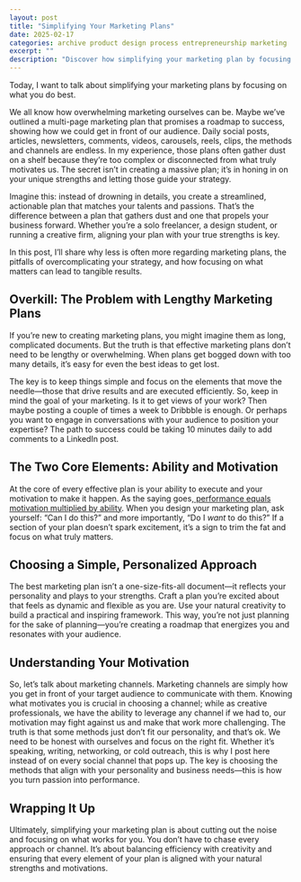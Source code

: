 ```yaml
---
layout: post
title: "Simplifying Your Marketing Plans"
date: 2025-02-17
categories: archive product design process entrepreneurship marketing
excerpt: ""
description: "Discover how simplifying your marketing plan by focusing on your strengths and motivations can boost efficiency and drive creative success."
---
```


Today, I want to talk about simplifying your marketing plans by focusing on what you do best.

We all know how overwhelming marketing ourselves can be. Maybe we’ve outlined a multi-page marketing plan that promises a roadmap to success, showing how we could get in front of our audience. Daily social posts, articles, newsletters, comments, videos, carousels, reels, clips, the methods and channels are endless. In my experience, those plans often gather dust on a shelf because they’re too complex or disconnected from what truly motivates us. The secret isn’t in creating a massive plan; it’s in honing in on your unique strengths and letting those guide your strategy. 

Imagine this: instead of drowning in details, you create a streamlined, actionable plan that matches your talents and passions. That’s the difference between a plan that gathers dust and one that propels your business forward. Whether you’re a solo freelancer, a design student, or running a creative firm, aligning your plan with your true strengths is key.

In this post, I’ll share why less is often more regarding marketing plans, the pitfalls of overcomplicating your strategy, and how focusing on what matters can lead to tangible results.


## Overkill: The Problem with Lengthy Marketing Plans

If you’re new to creating marketing plans, you might imagine them as long, complicated documents. But the truth is that effective marketing plans don’t need to be lengthy or overwhelming. When plans get bogged down with too many details, it’s easy for even the best ideas to get lost. 

The key is to keep things simple and focus on the elements that move the needle—those that drive results and are executed efficiently. So, keep in mind the goal of your marketing. Is it to get views of your work? Then maybe posting a couple of times a week to Dribbble is enough. Or perhaps you want to engage in conversations with your audience to position your expertise? The path to success could be taking 10 minutes daily to add comments to a LinkedIn post. 


## The Two Core Elements: Ability and Motivation

At the core of every effective plan is your ability to execute and your motivation to make it happen. As the saying goes,[ performance equals motivation multiplied by ability](https://en.wikipedia.org/wiki/Expectancy_theory). When you design your marketing plan, ask yourself: “Can I do this?” and more importantly, “Do I *want* to do this?” If a section of your plan doesn’t spark excitement, it’s a sign to trim the fat and focus on what truly matters.


## Choosing a Simple, Personalized Approach

The best marketing plan isn’t a one-size-fits-all document—it reflects your personality and plays to your strengths. Craft a plan you’re excited about that feels as dynamic and flexible as you are. Use your natural creativity to build a practical and inspiring framework. This way, you’re not just planning for the sake of planning—you’re creating a roadmap that energizes you and resonates with your audience.


## Understanding Your Motivation

So, let’s talk about marketing channels. Marketing channels are simply how you get in front of your target audience to communicate with them. Knowing what motivates you is crucial in choosing a channel; while as creative professionals, we have the ability to leverage any channel if we had to, our motivation may fight against us and make that work more challenging. The truth is that some methods just don’t fit our personality, and that’s ok. We need to be honest with ourselves and focus on the right fit. Whether it’s speaking, writing, networking, or cold outreach, this is why I post here instead of on every social channel that pops up. The key is choosing the methods that align with your personality and business needs—this is how you turn passion into performance.


## Wrapping It Up

Ultimately, simplifying your marketing plan is about cutting out the noise and focusing on what works for you. You don’t have to chase every approach or channel. It’s about balancing efficiency with creativity and ensuring that every element of your plan is aligned with your natural strengths and motivations.
